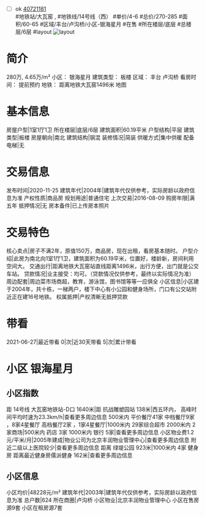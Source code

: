 - [ ] ok [40721181](https://bj.5i5j.com/ershoufang/40721181.html)  
 #地铁站/大瓦窑 ,  #地铁线/14号线（西）
#单价/4-6 #总价/270-285 #面积/60-65   #区域/丰台/卢沟桥/小区-银海星月 #在售 #所在楼层/底层 #总楼层/6层 #layout 
![layout](http://image16.5i5j.com/erp/house/4072/40721181/huxing/babmgcml59412a10.JPG_P5.JPG) 
# 简介 
 280万,  4.65万/m² 
小区： 银海星月
建筑类型： 板楼
区域： 丰台 卢沟桥
看房时间： 提前预约
地铁： 距离地铁大瓦窑1496米 地图
# 基本信息 
 房屋户型|1室1厅1卫
所在楼层|底层/6层
建筑面积|60.19平米
户型结构|平层
建筑类型|板楼
房屋朝向|南北
建筑结构|钢混
装修情况|简装
供暖方式|集中供暖
配备电梯|无
# 交易信息 
 发布时间|2020-11-25
建筑年代|2004年|建筑年代仅供参考，实际房龄以政府信息为准
产权性质|商品房
规划用途|普通住宅
上次交易|2016-08-09
购房年限|满五年
抵押情况|无
房本备件|已上传房本照片
# 交易特色 
 核心卖点|房子不满2年，原值150万，商品房，现在出租，看房基本随时。
户型介绍|此房为南北向1室1厅1卫，建筑面积为60.19平米，位置好，楼龄新，房间利用空间大。
交通出行|距离地铁大瓦窑站直线距离1496米，出行方便，出门就是公交车站。
贷款情况|业主接受：均可。（贷款情况仅供参考，最终以实际情况为准）
周边配套|周边菜市场商超，教育，游泳馆，图书馆等等一应俱全
小区信息|小区建于2004年，共十栋，一梯两户，楼下中心有小公园和健身场所，门口有公交站附近正在建16号地铁。
权属抵押|产权清晰无抵押贷款
# 带看 
 2021-06-27|最近带看	 0|次|近30天带看	 5|次|累计带看
# 小区 银海星月
## 小区指数 
 距 14号线 大瓦窑地铁站-D口 1640米|距 抗战雕塑园站 138米|西五环内， 高峰时间平均时速为23.3km/h|查看更多周边信息
500米内 平价餐厅41家
中档餐厅9家 ，8家4星餐厅
高档餐厅2家 ，1家4星餐厅|1000米内 29家综合超市
2000米内 2家商场|500米内 药店 3家
1000米内 银行 5家|查看更多周边信息
小区物业费1.2元/平米/月|2005年建成|物业公司为北京丰润物业管理中心|查看更多周边信息
附近二级以上医院较少|查看更多周边信息
距离 绿堤公园 923米|1000米内 4家 健身房
距离最近健身房儒派健身 162米|查看更多周边信息
## 小区信息 
 小区均价|48228元/m²
建筑年代|2003年|建筑年代仅供参考，实际房龄以政府信息为准
总户数|624
所在商圈|卢沟桥
小区物业|北京丰润物业管理中心
小区在售房源9套
小区在租房源7套
